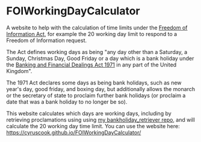 # FOIWorkingDayCalculator

A website to help with the calculation of time limits under the [Freedom of Information Act](https://www.legislation.gov.uk/ukpga/2000/36/contents), for example the 20 working day limit to respond to a Freedom of Information request.

The Act defines working days as being "any day other than a Saturday, a Sunday, Christmas Day, Good Friday or a day which is a bank holiday under the [Banking and Financial Dealings Act 1971](https://www.legislation.gov.uk/ukpga/1971/80/contents) in any part of the United Kingdom".

The 1971 Act declares some days as being bank holidays, such as new year's day, good friday, and boxing day, but additionally allows the monarch or the secretary of state to proclaim further bank holidays (or proclaim a date that was a bank holiday to no longer be so).

This website calculates which days are working days, including by retrieving proclamations using using [my bankholiday_retriever repo](https://github.com/cyruscook/bankholiday_retriever), and will calculate the 20 working day time limit.
You can use the website here: https://cyruscook.github.io/FOIWorkingDayCalculator/

